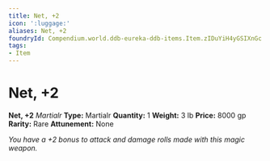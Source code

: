 ```yaml
---
title: Net, +2
icon: ':luggage:'
aliases: Net, +2
foundryId: Compendium.world.ddb-eureka-ddb-items.Item.zIDuYiH4yGSIXnGc
tags:
- Item
---
```


# Net, +2

**Net, +2**
_Martialr_
**Type:** Martialr
**Quantity:** 1
**Weight:** 3 lb
**Price:** 8000 gp
**Rarity:** Rare
**Attunement:** None

*You have a +2 bonus to attack and damage rolls made with this magic weapon.*